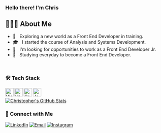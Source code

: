 ### Hello there! I'm Chris

## 👨🏻‍💻 About Me 

- 🤔 &nbsp; Exploring a new world as a Front End Developer in training.
- 🎓 &nbsp; I started the course of Analysis and Systems Development.
- 💼 &nbsp; I'm looking for opportunities to work as a Front End Developer Jr.
- 🌱 &nbsp; Studying everyday to become a Front End Developer.

<br />

### 🛠 Tech Stack

[<img align="left" alt="Visual Studio Code" width="26px" src="https://raw.githubusercontent.com/chrisleo-usa/images/master/languages/vscode.png?token=AMKT7JORLWP6UALIGC42ETC73OEDA" />][vscode]


[<img align="left" alt="Html 5" width="26px" src="https://raw.githubusercontent.com/chrisleo-usa/images/master/languages/html.png?token=AMKT7JLQE5GUTDQMWLAQDA273OEF4" />][html]

[<img align="left" alt="Css 3" width="26px" src="https://raw.githubusercontent.com/chrisleo-usa/images/master/languages/css.png?token=AMKT7JOVKRD5UCWQVLEUUCS73OEIC" />][css]

[<img align="left" alt="Javascript" width="26px" src="https://raw.githubusercontent.com/chrisleo-usa/images/master/languages/js.png?token=AMKT7JO2EQGOYSNH43GIITK73OEQI" />][javascript]

<br/>

[![Christopher's GitHub Stats](https://github-readme-stats.vercel.app/api?username=chrisleo-usa&show_icons=true&theme=cobalt)](https://github.com/chrisleo-usa)

<h3> 🤝 Connect with Me </h3>

<p>
<a href="https://www.linkedin.com/in/chrisleoalves/"><img alt="LinkedIn" src="https://img.shields.io/badge/LinkedIn-Christopher%20Alves-blue?style=flat-square&logo=linkedin"></a>
<a href="mailto:chrisleo.usa@gmail.com"><img alt="Email" src="https://img.shields.io/badge/Email-chrisleo.usa@gmail.com-blue?style=flat-square&logo=gmail"></a>
<a href="https://www.instagram.com/chrisleoalves/"><img alt="Instagram" src="https://img.shields.io/badge/Instagram-chrisleoalves-blue?style=flat-square&logo=instagram"></a>
</p>

[vscode]: https://code.visualstudio.com/
[html]: https://developer.mozilla.org/en-US/docs/Web/Guide/HTML/HTML5
[css]: https://developer.mozilla.org/en-US/docs/Web/CSS
[javascript]: https://developer.mozilla.org/en-US/docs/Web/JavaScript
[sass]: https://sass-lang.com/
[nodejs]: https://nodejs.org/en/
[gulp]: https://gulpjs.com/
[postgresql]: https://www.postgresql.org/
[react]: https://reactjs.org/
[ruby]: https://ruby-doc.org/
[git]: https://git-scm.com/
[linux]: https://ubuntu.com/
